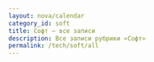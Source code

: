 ```yaml
---
layout: nova/calendar
category_id: soft
title: Софт — все записи
description: Все записи рубрики «Софт»
permalink: /tech/soft/all
---
```

